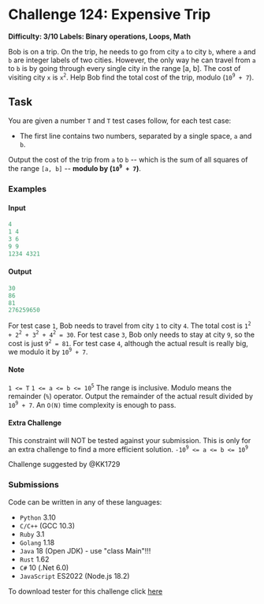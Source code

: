 # Challenge 124: Expensive Trip

**Difficulty: 3/10
Labels: Binary operations, Loops, Math**

Bob is on a trip. On the trip, he needs to go from city `a` to city `b`, where `a` and `b` are integer labels of two cities. However, the only way he can travel from `a` to `b` is by going through every single city in the range [a, b]. The cost of visiting city `x` is `x`<sup>`2`</sup>. Help Bob find the total cost of the trip, modulo (`10`<sup>`9`</sup>` + 7`).

## Task

You are given a number `T` and `T` test cases follow, for each test case:

- The first line contains two numbers, separated by a single space, `a` and `b`.

Output the cost of the trip from `a` to `b` -- which is the sum of all squares of the range `[a, b]` -- **modulo by (`10`<sup>`9`</sup>` + 7`)**.

### Examples

#### Input

```rust
4
1 4
3 6
9 9
1234 4321
```

#### Output

```rust
30
86
81
276259650
```

For test case `1`, Bob needs to travel from city `1` to city `4`. The total cost is `1`<sup>`2`</sup>` + 2`<sup>`2`</sup>` + 3`<sup>`2`</sup>` + 4`<sup>`2`</sup>` = 30`.
For test case `3`, Bob only needs to stay at city `9`, so the cost is just `9`<sup>`2`</sup>` = 81`.
For test case `4`, although the actual result is really big, we modulo it by `10`<sup>`9`</sup>` + 7`.

#### Note

`1 <= T`
`1 <= a <= b <= 10`<sup>`5`</sup>
The range is inclusive.
Modulo means the remainder (`%`) operator. Output the remainder of the actual result divided by `10`<sup>`9`</sup>` + 7`.
An `O(N)` time complexity is enough to pass.

#### Extra Challenge

This constraint will NOT be tested against your submission. This is only for an extra challenge to find a more efficient solution.
`-10`<sup>`9`</sup>` <= a <= b <= 10`<sup>`9`</sup>

Challenge suggested by @KK1729

### Submissions

Code can be written in any of these languages:

- `Python` 3.10
- `C/C++` (GCC 10.3)
- `Ruby` 3.1
- `Golang` 1.18
- `Java` 18 (Open JDK) - use "class Main"!!!
- `Rust` 1.62
- `C#` 10 (.Net 6.0)
- `JavaScript` ES2022 (Node.js 18.2)

To download tester for this challenge click [here](https://downgit.github.io/#/home?url=https://github.com/Pomroka/TWT_Challenges_Tester/tree/main/PreviousChallenges/Challenge_124)
